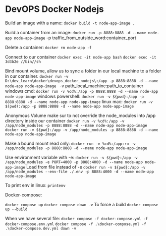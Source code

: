 # DevOPS Docker Nodejs

Build an image with a name:
`docker build -t node-app-image .`

Build a container from an image:
`docker run -p 8888:8888 -d --name node-app node-app-image`
-p traffic_from_outside_word:container_port

Delete a container:
`docker rm node-app -f`

Connect to our container
`docker exec -it node-app bash`
`docker exec -it 3d3b2e //bin//sh`

Bind mount volume, allow us to sync a folder in our local machine to a folder
in our container.
`docker run -v D:\dev_learn\docker\devops_docker_nodejs\:/app -p 8888:8888 -d --name node-app node-app-image `
-v path_local_machine:path_to_container
windows cmd:
`docker run -v %cd%:/app -p 8888:8888 -d --name node-app node-app-image`
windows powershell:
`docker run -v ${pwd}:/app -p 8888:8888 -d --name node-app node-app-image`
linux mac:
`docker run -v $(pwd):/app -p 8888:8888 -d --name node-app node-app-image`

Anonymous Volume make sur to not override the node_modules into /app directory inside our container
`docker run -v %cd%:/app -v /app/node_modules -p 8888:8888 -d --name node-app node-app-image`
`docker run -v ${pwd}:/app -v /app/node_modules -p 8888:8888 -d --name node-app node-app-image`

Make a bound mount read only:
`docker run -v %cd%:/app:ro -v /app/node_modules -p 8888:8888 -d --name node-app node-app-image`

Use environment variable with -e:
`docker run -v ${pwd}:/app -v /app/node_modules -e PORT=4000 -p 8888:4000 -d --name node-app node-app-image`
Load from file instead of -e
`docker run -v ${pwd}:/app -v /app/node_modules --env-file ./.env -p 8888:4000 -d --name node-app node-app-image`

To print env in linux:
`printenv`

Docker-compose:

`docker compose up`
`docker compose down -v`
To force a build
`docker compose up --build`

When we have several file:
`docker compose -f docker-compose.yml -f docker-compose.env.yml`
`docker compose -f .\docker-compose.yml -f .\docker-compose.dev.yml down -v`
